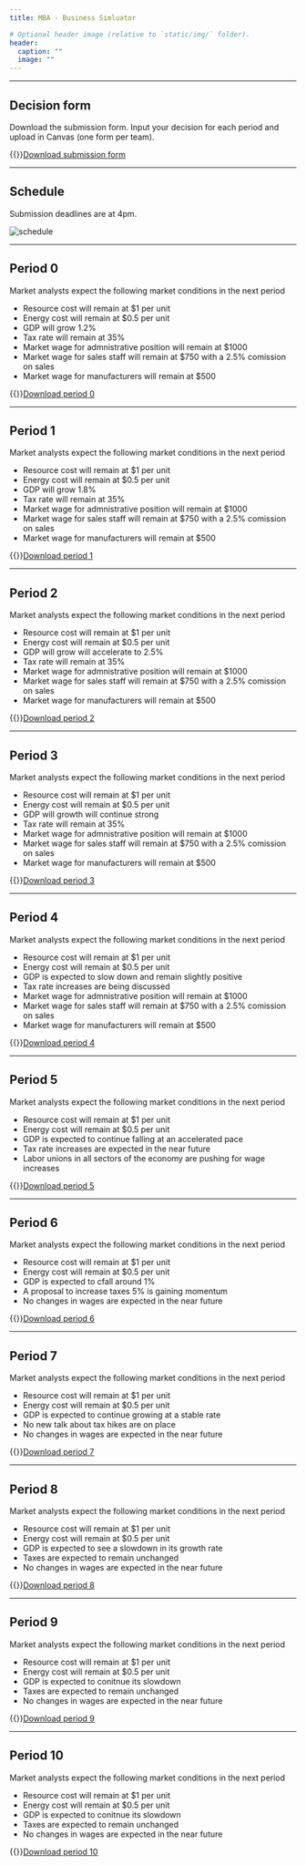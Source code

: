 ```yaml
---
title: MBA - Business Simluator

# Optional header image (relative to `static/img/` folder).
header:
  caption: ""
  image: ""
---
```


---

## Decision form

Download the submission form. Input your decision for each period and upload in Canvas (one form per team).

{{<icon name="file-excel" pack="fas">}}[Download submission form](Submission%20form.xlsx)

---

## Schedule

Submission deadlines are at <span class="red">4pm</span>.

![schedule](Schedule.png)

---

## Period 0

Market analysts expect the following market conditions in the next period

* Resource cost will remain at $1 per unit
* Energy cost will remain at $0.5 per unit
* GDP will grow 1.2%
* Tax rate will remain at 35%
* Market wage for admnistrative position will remain at $1000
* Market wage for sales staff will remain at $750 with a 2.5% comission on sales
* Market wage for manufacturers will remain at $500  

{{<icon name="file-excel" pack="fas">}}[Download period 0](Period%200.xlsx)

---

## Period 1

Market analysts expect the following market conditions in the next period

* Resource cost will remain at $1 per unit
* Energy cost will remain at $0.5 per unit
* GDP will grow 1.8%
* Tax rate will remain at 35%
* Market wage for admnistrative position will remain at $1000
* Market wage for sales staff will remain at $750 with a 2.5% comission on sales
* Market wage for manufacturers will remain at $500  

{{<icon name="file-excel" pack="fas">}}[Download period 1](Period%201.xlsx)

---

## Period 2

Market analysts expect the following market conditions in the next period

* Resource cost will remain at $1 per unit
* Energy cost will remain at $0.5 per unit
* GDP will grow will accelerate to 2.5%
* Tax rate will remain at 35%
* Market wage for admnistrative position will remain at $1000
* Market wage for sales staff will remain at $750 with a 2.5% comission on sales
* Market wage for manufacturers will remain at $500  

{{<icon name="file-excel" pack="fas">}}[Download period 2](Period%202.xlsx)


---

## Period 3

Market analysts expect the following market conditions in the next period

* Resource cost will remain at $1 per unit
* Energy cost will remain at $0.5 per unit
* GDP will growth will continue strong
* Tax rate will remain at 35%
* Market wage for admnistrative position will remain at $1000
* Market wage for sales staff will remain at $750 with a 2.5% comission on sales
* Market wage for manufacturers will remain at $500  

{{<icon name="file-excel" pack="fas">}}[Download period 3](Period%203.xlsx)


---

## Period 4

Market analysts expect the following market conditions in the next period

* Resource cost will remain at $1 per unit
* Energy cost will remain at $0.5 per unit
* GDP is expected to slow down and remain slightly positive
* Tax rate increases are being discussed
* Market wage for admnistrative position will remain at $1000
* Market wage for sales staff will remain at $750 with a 2.5% comission on sales
* Market wage for manufacturers will remain at $500  

{{<icon name="file-excel" pack="fas">}}[Download period 4](Period%204.xlsx)


---

## Period 5

Market analysts expect the following market conditions in the next period

* Resource cost will remain at $1 per unit
* Energy cost will remain at $0.5 per unit
* GDP is expected to continue falling at an accelerated pace
* Tax rate increases are expected in the near future
* Labor unions in all sectors of the economy are pushing for wage increases

{{<icon name="file-excel" pack="fas">}}[Download period 5](Period%205.xlsx)


---

## Period 6

Market analysts expect the following market conditions in the next period

* Resource cost will remain at $1 per unit
* Energy cost will remain at $0.5 per unit
* GDP is expected to cfall around 1%
* A proposal to increase taxes 5% is gaining momentum
* No changes in wages are expected in the near future

{{<icon name="file-excel" pack="fas">}}[Download period 6](Period%206.xlsx)


---

## Period 7

Market analysts expect the following market conditions in the next period

* Resource cost will remain at $1 per unit
* Energy cost will remain at $0.5 per unit
* GDP is expected to continue growing at a stable rate
* No new talk about tax hikes are on place
* No changes in wages are expected in the near future

{{<icon name="file-excel" pack="fas">}}[Download period 7](Period%207.xlsx)


---

## Period 8

Market analysts expect the following market conditions in the next period

* Resource cost will remain at $1 per unit
* Energy cost will remain at $0.5 per unit
* GDP is expected to see a slowdown in its growth rate
* Taxes are expected to remain unchanged
* No changes in wages are expected in the near future

{{<icon name="file-excel" pack="fas">}}[Download period 8](Period%208.xlsx)


---

## Period 9

Market analysts expect the following market conditions in the next period

* Resource cost will remain at $1 per unit
* Energy cost will remain at $0.5 per unit
* GDP is expected to conitnue its slowdown
* Taxes are expected to remain unchanged
* No changes in wages are expected in the near future

{{<icon name="file-excel" pack="fas">}}[Download period 9](Period%209.xlsx)

---

## Period 10

Market analysts expect the following market conditions in the next period

* Resource cost will remain at $1 per unit
* Energy cost will remain at $0.5 per unit
* GDP is expected to conitnue its slowdown
* Taxes are expected to remain unchanged
* No changes in wages are expected in the near future

{{<icon name="file-excel" pack="fas">}}[Download period 10](Period%210.xlsx)